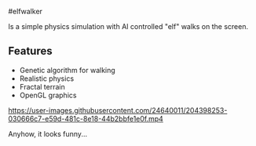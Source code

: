 #elfwalker

Is a simple physics simulation with AI controlled "elf" walks on the screen.

## Features

- Genetic algorithm for walking
- Realistic physics
- Fractal terrain
- OpenGL graphics

https://user-images.githubusercontent.com/24640011/204398253-030666c7-e59d-481c-8e18-44b2bbfe1e0f.mp4

Anyhow, it looks funny...
